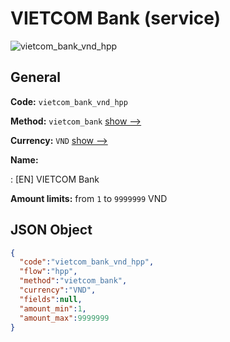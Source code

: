 
# VIETCOM Bank (service) 
![vietcom_bank_vnd_hpp](https://static.openfintech.io/payment_methods/vietcom_bank_vnd_hpp/logo.svg?w=400&c=v0.59.26#w200)  

## General 
 
**Code:** `vietcom_bank_vnd_hpp` 
 
**Method:** `vietcom_bank` 
 [show -->](/payment-methods/vietcom_bank/) 
 
**Currency:** `VND` [show -->](/currencies/VND/) 
 
**Name:** 
 
:	[EN] VIETCOM Bank 
 
**Amount limits:** from `1` to `9999999` VND 

## JSON Object 

```json
{
  "code":"vietcom_bank_vnd_hpp",
  "flow":"hpp",
  "method":"vietcom_bank",
  "currency":"VND",
  "fields":null,
  "amount_min":1,
  "amount_max":9999999
}
```  

